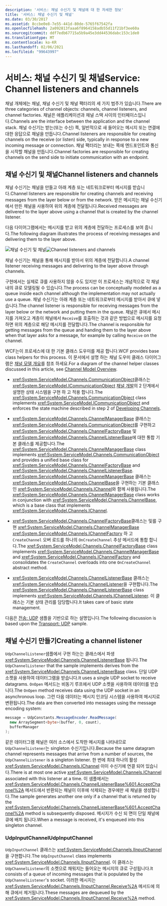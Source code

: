```yaml
---
description: '서비스: 채널 수신기 및 채널에 대 한 자세한 정보'
title: '서비스: 채널 수신기 및 채널'
ms.date: 03/30/2017
ms.assetid: 8ccbe0e8-7e55-441d-80de-5765f67542fa
ms.openlocfilehash: 2a092813faaa6f8964158adb55d11f21bf3ee60a
ms.sourcegitcommit: ddf7edb67715a5b9a45e3dd44536dabc153c1de0
ms.translationtype: MT
ms.contentlocale: ko-KR
ms.lasthandoff: 02/06/2021
ms.locfileid: "99643997"
---
```

# <a name="service-channel-listeners-and-channels"></a><span data-ttu-id="85744-103">서비스: 채널 수신기 및 채널</span><span class="sxs-lookup"><span data-stu-id="85744-103">Service: Channel listeners and channels</span></span>

<span data-ttu-id="85744-104">채널 개체에는 채널, 채널 수신기 및 채널 팩터리의 세 가지 범주가 있습니다.</span><span class="sxs-lookup"><span data-stu-id="85744-104">There are three categories of channel objects: channels, channel listeners, and channel factories.</span></span> <span data-ttu-id="85744-105">채널은 애플리케이션과 채널 스택 사이의 인터페이스입니다.</span><span class="sxs-lookup"><span data-stu-id="85744-105">Channels are the interface between the application and the channel stack.</span></span> <span data-ttu-id="85744-106">채널 수신기는 받는(또는 수신) 쪽, 일반적으로 새 들어오는 메시지 또는 연결에 대한 응답으로 채널을 만듭니다.</span><span class="sxs-lookup"><span data-stu-id="85744-106">Channel listeners are responsible for creating channels on the receive (or listen) side, typically in response to a new incoming message or connection.</span></span> <span data-ttu-id="85744-107">채널 팩터리는 보내는 쪽에 엔드포인트와 통신을 시작할 채널을 만듭니다.</span><span class="sxs-lookup"><span data-stu-id="85744-107">Channel factories are responsible for creating channels on the send side to initiate communication with an endpoint.</span></span>

## <a name="channel-listeners-and-channels"></a><span data-ttu-id="85744-108">채널 수신기 및 채널</span><span class="sxs-lookup"><span data-stu-id="85744-108">Channel listeners and channels</span></span>

<span data-ttu-id="85744-109">채널 수신기는 채널을 만들고 아래 계층 또는 네트워크로부터 메시지를 받습니다.</span><span class="sxs-lookup"><span data-stu-id="85744-109">Channel listeners are responsible for creating channels and receiving messages from the layer below or from the network.</span></span> <span data-ttu-id="85744-110">받은 메시지는 채널 수신기에서 만든 채널을 사용하여 위의 계층에 전달됩니다.</span><span class="sxs-lookup"><span data-stu-id="85744-110">Received messages are delivered to the layer above using a channel that is created by the channel listener.</span></span>

<span data-ttu-id="85744-111">다음 다이어그램에서는 메시지를 받고 위의 계층에 전달하는 프로세스를 보여 줍니다.</span><span class="sxs-lookup"><span data-stu-id="85744-111">The following diagram illustrates the process of receiving messages and delivering them to the layer above.</span></span>

<span data-ttu-id="85744-112">![채널 수신기 및 채널](./media/wcfc-wcfchannelsigure1highlevelc.gif "wcfc_WCFChannelsigure1HighLevelc")</span><span class="sxs-lookup"><span data-stu-id="85744-112">![Channel listeners and channels](./media/wcfc-wcfchannelsigure1highlevelc.gif "wcfc_WCFChannelsigure1HighLevelc")</span></span>

<span data-ttu-id="85744-113">채널 수신기는 채널을 통해 메시지를 받아서 위의 계층에 전달합니다.</span><span class="sxs-lookup"><span data-stu-id="85744-113">A channel listener receiving messages and delivering to the layer above through channels.</span></span>

<span data-ttu-id="85744-114">구현에서는 실제로 큐를 사용하지 않을 수도 있지만 이 프로세스는 개념적으로 각 채널 내의 큐로 모델링될 수 있습니다.</span><span class="sxs-lookup"><span data-stu-id="85744-114">The process can be conceptually modeled as a queue inside each channel although the implementation may not actually use a queue.</span></span> <span data-ttu-id="85744-115">채널 수신기는 아래 계층 또는 네트워크로부터 메시지를 받아서 큐에 넣습니다.</span><span class="sxs-lookup"><span data-stu-id="85744-115">The channel listener is responsible for receiving messages from the layer below or the network and putting them in the queue.</span></span> <span data-ttu-id="85744-116">채널은 큐에서 메시지를 가져오고 계층이 채널에서 `Receive`를 호출하는 것과 같은 방법으로 메시지를 요청하면 위의 계층으로 해당 메시지를 전달합니다.</span><span class="sxs-lookup"><span data-stu-id="85744-116">The channel is responsible for getting messages from the queue and handing them to the layer above when that layer asks for a message, for example by calling `Receive` on the channel.</span></span>

<span data-ttu-id="85744-117">WCF는이 프로세스에 대 한 기본 클래스 도우미를 제공 합니다.</span><span class="sxs-lookup"><span data-stu-id="85744-117">WCF provides base class helpers for this process.</span></span> <span data-ttu-id="85744-118">이 문서에서 설명 하는 채널 도우미 클래스 다이어그램은 [채널 모델 개요](channel-model-overview.md)를 참조 하세요.</span><span class="sxs-lookup"><span data-stu-id="85744-118">For a diagram of the channel helper classes discussed in this article, see [Channel Model Overview](channel-model-overview.md).</span></span>

- <span data-ttu-id="85744-119"><xref:System.ServiceModel.Channels.CommunicationObject>클래스는 <xref:System.ServiceModel.ICommunicationObject> [채널 개발](developing-channels.md)의 2 단계에서 설명한 상태 시스템을 구현 하 고 적용 합니다.</span><span class="sxs-lookup"><span data-stu-id="85744-119">The <xref:System.ServiceModel.Channels.CommunicationObject> class implements <xref:System.ServiceModel.ICommunicationObject> and enforces the state machine described in step 2 of [Developing Channels](developing-channels.md).</span></span>

- <span data-ttu-id="85744-120"><xref:System.ServiceModel.Channels.ChannelManagerBase> 클래스는 <xref:System.ServiceModel.Channels.CommunicationObject>를 구현하고 <xref:System.ServiceModel.Channels.ChannelFactoryBase> 및 <xref:System.ServiceModel.Channels.ChannelListenerBase>에 대한 통합 기본 클래스를 제공합니다.</span><span class="sxs-lookup"><span data-stu-id="85744-120">The <xref:System.ServiceModel.Channels.ChannelManagerBase> class implements <xref:System.ServiceModel.Channels.CommunicationObject> and provides a unified base class for <xref:System.ServiceModel.Channels.ChannelFactoryBase> and <xref:System.ServiceModel.Channels.ChannelListenerBase>.</span></span> <span data-ttu-id="85744-121"><xref:System.ServiceModel.Channels.ChannelManagerBase> 클래스는 <xref:System.ServiceModel.Channels.ChannelBase>을 구현하는 기본 클래스인 <xref:System.ServiceModel.Channels.IChannel>와 함께 사용됩니다.</span><span class="sxs-lookup"><span data-stu-id="85744-121">The <xref:System.ServiceModel.Channels.ChannelManagerBase> class works in conjunction with <xref:System.ServiceModel.Channels.ChannelBase>, which is a base class that implements <xref:System.ServiceModel.Channels.IChannel>.</span></span>

- <span data-ttu-id="85744-122"><xref:System.ServiceModel.Channels.ChannelFactoryBase>클래스는 및를 구현 <xref:System.ServiceModel.Channels.ChannelManagerBase> <xref:System.ServiceModel.Channels.IChannelFactory> 하 고 `CreateChannel` 오버 로드를 하나의 `OnCreateChannel` 추상 메서드에 통합 합니다.</span><span class="sxs-lookup"><span data-stu-id="85744-122">The <xref:System.ServiceModel.Channels.ChannelFactoryBase> class implements <xref:System.ServiceModel.Channels.ChannelManagerBase> and <xref:System.ServiceModel.Channels.IChannelFactory> and consolidates the `CreateChannel` overloads into one `OnCreateChannel` abstract method.</span></span>

- <span data-ttu-id="85744-123"><xref:System.ServiceModel.Channels.ChannelListenerBase> 클래스는 <xref:System.ServiceModel.Channels.IChannelListener>을 구현합니다.</span><span class="sxs-lookup"><span data-stu-id="85744-123">The <xref:System.ServiceModel.Channels.ChannelListenerBase> class implements <xref:System.ServiceModel.Channels.IChannelListener>.</span></span> <span data-ttu-id="85744-124">이 클래스는 기본 상태 관리를 담당합니다.</span><span class="sxs-lookup"><span data-stu-id="85744-124">It takes care of basic state management.</span></span>

<span data-ttu-id="85744-125">다음은 [전송: UDP](../samples/transport-udp.md) 샘플을 기반으로 하는 설명입니다.</span><span class="sxs-lookup"><span data-stu-id="85744-125">The following discussion is based upon the [Transport: UDP](../samples/transport-udp.md) sample.</span></span>

## <a name="creating-a-channel-listener"></a><span data-ttu-id="85744-126">채널 수신기 만들기</span><span class="sxs-lookup"><span data-stu-id="85744-126">Creating a channel listener</span></span>

<span data-ttu-id="85744-127">`UdpChannelListener`샘플에서 구현 하는는 클래스에서 파생 <xref:System.ServiceModel.Channels.ChannelListenerBase> 됩니다.</span><span class="sxs-lookup"><span data-stu-id="85744-127">The `UdpChannelListener` that the sample implements derives from the <xref:System.ServiceModel.Channels.ChannelListenerBase> class.</span></span> <span data-ttu-id="85744-128">단일 UDP 소켓을 사용하여 데이터그램을 받습니다.</span><span class="sxs-lookup"><span data-stu-id="85744-128">It uses a single UDP socket to receive datagrams.</span></span> <span data-ttu-id="85744-129">`OnOpen` 메서드는 비동기 루프에서 UDP 소켓을 사용하여 데이터를 받습니다.</span><span class="sxs-lookup"><span data-stu-id="85744-129">The `OnOpen` method receives data using the UDP socket in an asynchronous loop.</span></span> <span data-ttu-id="85744-130">그런 다음 데이터는 메시지 인코딩 시스템을 사용하여 메시지로 변환됩니다.</span><span class="sxs-lookup"><span data-stu-id="85744-130">The data are then converted into messages using the message encoding system:</span></span>

```csharp
message = UdpConstants.MessageEncoder.ReadMessage(
  new ArraySegment<byte>(buffer, 0, count),
  bufferManager
);
```

<span data-ttu-id="85744-131">같은 데이터그램 채널은 여러 소스에서 도착한 메시지를 나타내므로 `UdpChannelListener`는 singleton 수신기입니다.</span><span class="sxs-lookup"><span data-stu-id="85744-131">Because the same datagram channel represents messages that arrive from a number of sources, the `UdpChannelListener` is a singleton listener.</span></span> <span data-ttu-id="85744-132">한 번에 최대 하나의 활성 <xref:System.ServiceModel.Channels.IChannel> 이이 수신기에 연결 되어 있습니다.</span><span class="sxs-lookup"><span data-stu-id="85744-132">There is at most one active <xref:System.ServiceModel.Channels.IChannel> associated with this listener at a time.</span></span> <span data-ttu-id="85744-133">이 샘플에서는 <xref:System.ServiceModel.Channels.ChannelListenerBase%601.AcceptChannel%2A> 메서드에서 반환되는 채널이 이후에 삭제되는 경우에만 새 채널을 생성합니다.</span><span class="sxs-lookup"><span data-stu-id="85744-133">The sample generates another one only if a channel that is returned by the <xref:System.ServiceModel.Channels.ChannelListenerBase%601.AcceptChannel%2A> method is subsequently disposed.</span></span> <span data-ttu-id="85744-134">메시지가 수신 되 면이 단일 채널에 큐에 배치 됩니다.</span><span class="sxs-lookup"><span data-stu-id="85744-134">When a message is received, it's enqueued into this singleton channel.</span></span>

### <a name="udpinputchannel"></a><span data-ttu-id="85744-135">UdpInputChannel</span><span class="sxs-lookup"><span data-stu-id="85744-135">UdpInputChannel</span></span>

<span data-ttu-id="85744-136">`UdpInputChannel` 클래스는 <xref:System.ServiceModel.Channels.IInputChannel>을 구현합니다.</span><span class="sxs-lookup"><span data-stu-id="85744-136">The `UdpInputChannel` class implements <xref:System.ServiceModel.Channels.IInputChannel>.</span></span> <span data-ttu-id="85744-137">이 클래스는 `UdpChannelListener`의 소켓으로 채워지는 들어오는 메시지의 큐로 구성됩니다.</span><span class="sxs-lookup"><span data-stu-id="85744-137">It consists of a queue of incoming messages that is populated by the `UdpChannelListener`'s socket.</span></span> <span data-ttu-id="85744-138">이러한 메시지는 <xref:System.ServiceModel.Channels.IInputChannel.Receive%2A> 메서드에 의해 큐에서 제거됩니다.</span><span class="sxs-lookup"><span data-stu-id="85744-138">These messages are dequeued by the <xref:System.ServiceModel.Channels.IInputChannel.Receive%2A> method.</span></span>
